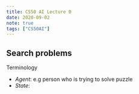 ```yaml
---
title: CS50 AI Lecture 0
date: 2020-09-02
note: true
tags: ["CS50AI"]
---
```


## Search problems

Terminology
- *Agent*: e.g person who is trying to solve puzzle
- *State*:

